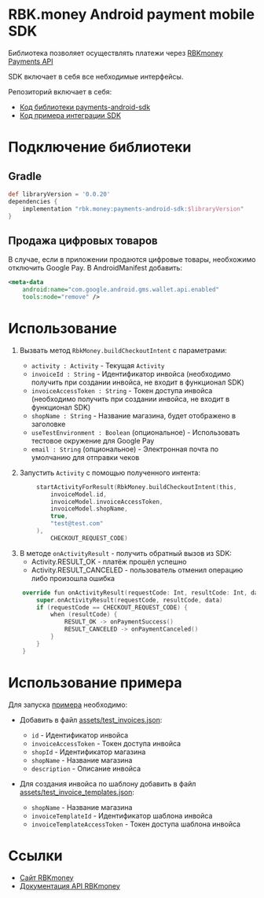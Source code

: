 # RBK.money Android payment mobile SDK

Библиотека позволяет осуществлять платежи через [RBKmoney Payments API](https://developer.rbk.money/api/)

SDK включает в себя все небходимые интерфейсы.

Репозиторий включает в себя:
* [Код библиотеки payments-android-sdk](./library)
* [Код примера интеграции SDK](./sample)

# Подключение библиотеки

## Gradle
```groovy
def libraryVersion = '0.0.20'
dependencies {
    implementation "rbk.money:payments-android-sdk:$libraryVersion"
}
```

## Продажа цифровых товаров
В случае, если в приложении продаются цифровые товары, необхожимо отключить Google Pay.
В AndroidManifest добавить:

```xml
<meta-data
    android:name="com.google.android.gms.wallet.api.enabled"
    tools:node="remove" />
```

# Использование 

1. Вызвать метод `RbkMoney.buildCheckoutIntent` с параметрами:
    * `activity : Activity` - Текущая `Activity`
    * `invoiceId : String` - Идентификатор инвойса (необходимо получить при создании инвойса, не входит в функционал SDK)
    * `invoiceAccessToken : String` - Токен доступа инвойса (необходимо получить при создании инвойса, не входит в функционал SDK)
    * `shopName : String` - Название магазина, будет отображено в заголовке
    * `useTestEnvironment : Boolean` (опциональное) - Использовать тестовое окружение для Google Pay
    * `email : String` (опциональное) - Электронная почта по умолчанию для отправки чеков

2. Запустить `Activity` с помощью полученного интента:
```swift
        startActivityForResult(RbkMoney.buildCheckoutIntent(this,
            invoiceModel.id,
            invoiceModel.invoiceAccessToken,
            invoiceModel.shopName,
            true,
            "test@test.com"
        ),
            CHECKOUT_REQUEST_CODE)

```

3. В методе `onActivityResult` - получить обратный вызов из SDK:
    * Activity.RESULT_OK - платёж прошёл успешно
    * Activity.RESULT_CANCELED - пользователь отменил операцию либо произошла ошибка


```swift
    override fun onActivityResult(requestCode: Int, resultCode: Int, data: Intent?) {
        super.onActivityResult(requestCode, resultCode, data)
        if (requestCode == CHECKOUT_REQUEST_CODE) {
            when (resultCode) {
                RESULT_OK -> onPaymentSuccess()
                RESULT_CANCELED -> onPaymentCanceled()
            }
        }
    }

```

# Использование примера

Для запуска [примера](./sample) необходимо:

* Добавить в файл [assets/test_invoices.json](./sample/src/main/assets/test_invoices.json):
    - `id` - Идентификатор инвойса
    - `invoiceAccessToken` - Токен доступа инвойса
    - `shopId` - Идентификатор магазина
    - `shopName` - Название магазина
    - `description` - Описание инвойса
    
* Для создания инвойса по шаблону добавить в файл [assets/test_invoice_templates.json](./sample/src/main/assets/test_invoice_templates.json):
    - `shopName` - Название магазина
    - `invoiceTemplateId` - Идентификатор шаблона инвойса
    - `invoiceTemplateAccessToken` - Токен доступа шаблона инвойса
    

# Ссылки
* [Сайт RBKmoney](https://rbk.money/)
* [Документация API RBKmoney](https://developer.rbk.money/api/)
